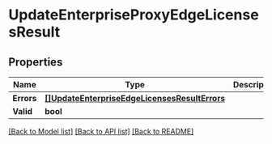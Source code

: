 # UpdateEnterpriseProxyEdgeLicensesResult

## Properties

Name | Type | Description | Notes
------------ | ------------- | ------------- | -------------
**Errors** | [**[]UpdateEnterpriseEdgeLicensesResultErrors**](update_enterprise_edge_licenses_result_errors.md) |  | [optional] 
**Valid** | **bool** |  | [optional] 

[[Back to Model list]](../README.md#documentation-for-models) [[Back to API list]](../README.md#documentation-for-api-endpoints) [[Back to README]](../README.md)


